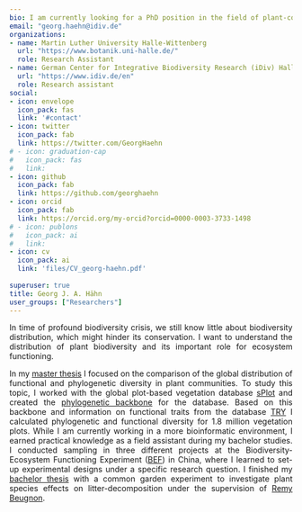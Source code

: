 ```yaml
---
bio: I am currently looking for a PhD position in the field of plant-community assembladge and ecosystem functioning.
email: "georg.haehn@idiv.de"
organizations:
- name: Martin Luther University Halle-Wittenberg
  url: "https://www.botanik.uni-halle.de/"
  role: Research Assistant
- name: German Center for Integrative Biodiversity Research (iDiv) Halle-Jena-Leipzig 
  url: "https://www.idiv.de/en"
  role: Research assistant
social:
- icon: envelope
  icon_pack: fas
  link: '#contact'
- icon: twitter
  icon_pack: fab
  link: https://twitter.com/GeorgHaehn
# - icon: graduation-cap
#   icon_pack: fas
#   link: 
- icon: github
  icon_pack: fab
  link: https://github.com/georghaehn
- icon: orcid
  icon_pack: fab
  link: https://orcid.org/my-orcid?orcid=0000-0003-3733-1498
# - icon: publons
#   icon_pack: ai
#   link: 
- icon: cv
  icon_pack: ai
  link: 'files/CV_georg-haehn.pdf'
  
superuser: true
title: Georg J. A. Hähn
user_groups: ["Researchers"]
---
```


<style>
div {
  text-align: justify;
  text-justify: inter-word;
}
</style>

<div>

In time of profound biodiversity crisis, we still know little about biodiversity distribution, which might hinder its conservation. I want to understand the distribution of plant biodiversity and its important role for ecosystem functioning.

In my [master thesis](files/master-thesis_final_GH.pdf) I focused on the comparison of the global distribution of functional and phylogenetic diversity in plant communities. To study this topic, I worked with the global plot-based vegetation database [sPlot](https://www.idiv.de/en/splot.html) and created the [phylogenetic backbone](https://www.idiv.de/fileadmin/content/Files_sPlot/Documents/FAMILY-TREE_sPlot3.0.pdf) for the database. Based on this backbone and information on functional traits from the database [TRY](https://www.try-db.org/TryWeb/Home.php) I calculated phylogenetic and functional diversity for 1.8 million vegetation plots. 
While I am currently working in a more bioinformatic environment, I earned practical knowledge as a field assistant during my bachelor studies. I conducted sampling in three different projects at the Biodiversity-Ecosystem Functioning Experiment ([BEF](https://bef-china.com/)) in China, where I learned to set-up experimental designs under a specific research question. I finished my [bachelor thesis](files/bachelorarbeit_georg.haehn_18.08.2020.pdf) with a common garden experiment to investigate plant species effects on litter-decomposition under the supervision of [Remy Beugnon](https://remybeugnon.netlify.app/). 

</div>
